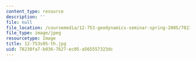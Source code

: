 ```yaml
---
content_type: resource
description: ''
file: null
file_location: /coursemedia/12-753-geodynamics-seminar-spring-2005/78230fa7b0367627ec05a565557323dc_12-753s05-th.jpg
file_type: image/jpeg
resourcetype: Image
title: 12-753s05-th.jpg
uid: 78230fa7-b036-7627-ec05-a565557323dc
---
```

